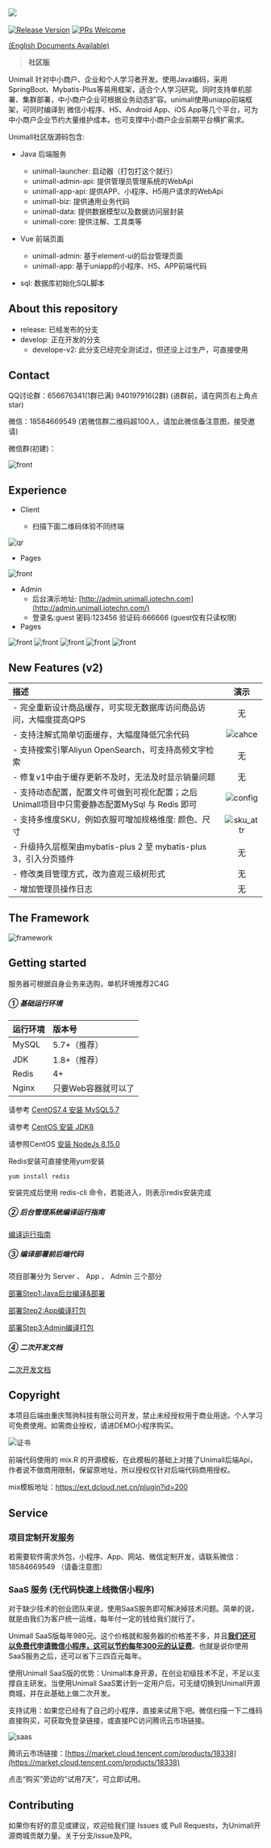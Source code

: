 ![](https://unimall-asset.oss-cn-beijing.aliyuncs.com/readme/banner.png)
---

 [![Release Version](https://img.shields.io/badge/release-2.0.0-brightgreen.svg)](https://gitee.com/iotechn/unimall) [![PRs Welcome](https://img.shields.io/badge/PRs-welcome-brightgreen.svg)](https://gitee.com/iotechn/unimall/pulls)


[(English Documents Available)](readme_en.md)

> **社区版**

Unimall 针对中小商户、企业和个人学习者开发。使用Java编码，采用SpringBoot、Mybatis-Plus等易用框架，适合个人学习研究。同时支持单机部署、集群部署，中小商户企业可根据业务动态扩容。unimall使用uniapp前端框架，可同时编译到 微信小程序、H5、Android App、iOS App等几个平台，可为中小商户企业节约大量维护成本。也可支撑中小商户企业前期平台横扩需求。

Unimall社区版源码包含:

- Java 后端服务
    - unimall-launcher: 启动器（打包打这个就行）
    - unimall-admin-api: 提供管理员管理系统的WebApi
    - unimall-app-api: 提供APP、小程序、H5用户请求的WebApi
    - unimall-biz: 提供通用业务代码
    - unimall-data: 提供数据模型以及数据访问层封装
    - unimall-core: 提供注解、工具类等
    
- Vue 前端页面
    - unimall-admin: 基于element-ui的后台管理页面
    - unimall-app: 基于uniapp的小程序、H5、APP前端代码

- sql: 数据库初始化SQL脚本

## About this repository

- release: 已经发布的分支
- develop: 正在开发的分支
   - develope-v2: 此分支已经完全测试过，但还没上过生产，可直接使用

## Contact

QQ讨论群：656676341(1群已满) 940197916(2群) (进群前，请在网页右上角点star)

微信：18584669549 (若微信群二维码超100人，请加此微信备注意图，接受邀请)

微信群(初建)：

![front](https://unimall-asset.oss-cn-beijing.aliyuncs.com/readme/wx.png)

## Experience

- Client
  
  - 扫描下面二维码体验不同终端
  

![qr](https://unimall-asset.oss-cn-beijing.aliyuncs.com/readme/qr.jpg)

- Pages

![front](https://unimall-asset.oss-cn-beijing.aliyuncs.com/readme/front.jpg)

- Admin
  - 后台演示地址: [http://admin.unimall.iotechn.com](http://admin.unimall.iotechn.com/)
  - 登录名:guest 密码:123456 验证码:666666 (guest仅有只读权限)
- Pages

![front](https://unimall-asset.oss-cn-beijing.aliyuncs.com/readme/b1.png)
![front](https://unimall-asset.oss-cn-beijing.aliyuncs.com/readme/b2.png)
![front](https://unimall-asset.oss-cn-beijing.aliyuncs.com/readme/b3.png)
![front](https://unimall-asset.oss-cn-beijing.aliyuncs.com/readme/b4.png)
![front](https://unimall-asset.oss-cn-beijing.aliyuncs.com/readme/b5.png)


## New Features (v2)
| 描述 | 演示 |
|:--------|:-------:|
| - 完全重新设计商品缓存，可实现无数据库访问商品访问，大幅度提高QPS | 无 |
| - 支持注解式简单切面缓存，大幅度降低冗余代码 | ![cahce](https://unimall-asset.oss-cn-beijing.aliyuncs.com/readme/cache.png) |
| - 支持搜索引擎Aliyun OpenSearch，可支持高频文字检索 | 无 |
| - 修复v1中由于缓存更新不及时，无法及时显示销量问题 | 无 |
| - 支持动态配置，配置文件可做到可视化配置；之后Unimall项目中只需要静态配置MySql 与 Redis 即可 | ![config](https://unimall-asset.oss-cn-beijing.aliyuncs.com/readme/config.png) |
| - 支持多维度SKU，例如衣服可增加规格维度: 颜色、尺寸| ![sku_attr](https://unimall-asset.oss-cn-beijing.aliyuncs.com/readme/sku_attr.png) |
| - 升级持久层框架由mybatis-plus 2 至 mybatis-plus 3，引入分页插件 | 无 |
| - 修改类目管理方式，改为直观三级树形式 | 无 |
| - 增加管理员操作日志 | 无 |



## The Framework

![framework](https://unimall-asset.oss-cn-beijing.aliyuncs.com/readme/framework.png)



## Getting started


服务器可根据自身业务来选购，单机环境推荐2C4G

##### ① 基础运行环境

| 运行环境 | 版本号 |
|:--------|:--------|
|  MySQL   |  5.7+（推荐）  |
|  JDK   |  1.8+（推荐）  |
|  Redis   |  4+   |
|  Nginx  |  只要Web容器就可以了  |

请参考 [CentOS7.4 安装 MySQL5.7](https://github.com/iotechn/document-basic/blob/master/CentOS7.4_Install_MySQL5.7.md)

请参考 [CentOS 安装 JDK8](https://github.com/iotechn/document-basic/blob/master/CentOS_Install_JDK8.md)

请参照CentOS [安装 NodeJs 8.15.0](https://github.com/iotechn/document-basic/blob/master/CentOS_Install_NodeJS_8.15.0.md)

Redis安装可直接使用yum安装 

	yum install redis

安装完成后使用 redis-cli 命令，若能进入，则表示redis安装完成

##### ② 后台管理系统编译运行指南

[编译运行指南](doc/run.md)

##### ③ 编译部署前后端代码

项目部署分为 Server 、 App 、 Admin 三个部分

[部署Step1:Java后台编译&部署](doc/server.md)

[部署Step2:App编译打包](doc/app.md)

[部署Step3:Admin编译打包](doc/admin.md)

##### ④ 二次开发文档

[二次开发文档](doc/2develop.md)

## Copyright

本项目后端由重庆驽驹科技有限公司开发，禁止未经授权用于商业用途。个人学习可免费使用。如需商业授权，请进DEMO小程序购买。

![证书](https://unimall-asset.oss-cn-beijing.aliyuncs.com/readme/cert.jpg)

前端代码使用的 mix.R 的开源模板，在此模板的基础上对接了Unimall后端Api，作者说不做商用限制，保留原地址，所以授权仅针对后端代码商用授权。

mix模板地址：https://ext.dcloud.net.cn/plugin?id=200

## Service

### 项目定制开发服务

若需要软件需求外包，小程序、App、网站、微信定制开发，请联系微信：18584669549 （请备注意图）

### SaaS 服务 (无代码快速上线微信小程序)

对于缺少技术的创业团队来说，使用SaaS服务即可解决掉技术问题。简单的说，就是由我们为客户统一运维，每年付一定的钱给我们就行了。

Unimall SaaS版每年980元。这个价格就和服务器的价格差不多，并且<u>**我们还可以免费代申请微信小程序，这可以节约每年300元的认证费**</u>。也就是说你使用SaaS服务之后，还可以省下三四百元每年。

使用Unimall SaaS版的优势：Unimall本身开源，在创业初级技术不足，不足以支撑自主研发。当使用Unimall SaaS累计到一定用户后，可无缝切换到Unimall开源商城，并在此基础上做二次开发。

支持试用：如果您已经有了自己的小程序，直接来试用下吧。微信扫描一下二维码直接购买，可获取免登录链接，或直接PC访问腾讯云市场链接。

![saas](https://unimall-asset.oss-cn-beijing.aliyuncs.com/readme/saas.png)

腾讯云市场链接：[https://market.cloud.tencent.com/products/18338](https://market.cloud.tencent.com/products/18338)

点击“购买”旁边的“试用7天”，可立即试用。

## Contributing

如果你有好的意见或建议，欢迎给我们提 Issues 或 Pull Requests，为Unimall开源商城贡献力量。关于分支/issue及PR。
